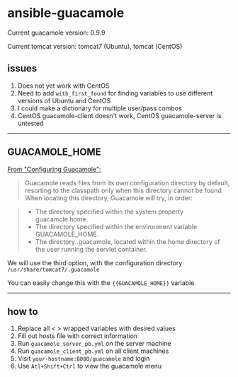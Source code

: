 # ansible-guacamole

Current guacamole version: 0.9.9

Current tomcat version: tomcat7 (Ubuntu), tomcat (CentOS)

## issues

1. Does not yet work with CentOS
2. Need to add `with_first_found` for finding variables to use different versions of Ubuntu and CentOS
3. I could make a dictionary for multiple user/pass combos
4. CentOS guacamole-client doesn't work, CentOS guacamole-server is untested

----------------------------------------------------------------------------------
## GUACAMOLE_HOME

[From "Configuring Guacamole":](http://guacamole.incubator.apache.org/doc/gug/configuring-guacamole.html)
> Guacamole reads files from its own configuration directory by default, resorting to the classpath only when this directory cannot be found. When locating this directory, Guacamole will try, in order:

>	- The directory specified within the system property guacamole.home.
>	- The directory specified within the environment variable GUACAMOLE_HOME.
>	- The directory .guacamole, located within the home directory of the user running the servlet container.

We will use the third option, with the configuration directory `/usr/share/tomcat7/.guacamole`

You can easily change this with the `{{GUACAMOLE_HOME}}` variable

----------------------------------------------------------------------------------
## how to

1. Replace all < > wrapped variables with desired values
2. Fill out hosts file with correct information
3. Run `guacamole_server_pb.yml` on the server machine
4. Run `guacamole_client_pb.yml` on all client machines
5. Visit `your-hostname:8080/guacamole` and login
6. Use `Atl+Shift+Ctrl` to view the guacamole menu